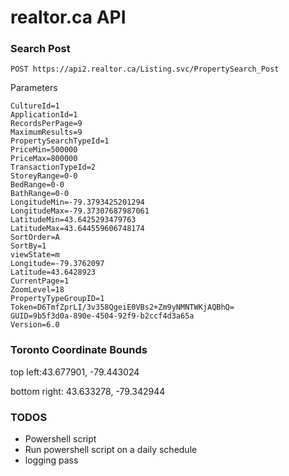 
# realtor.ca API

### Search Post
```POST https://api2.realtor.ca/Listing.svc/PropertySearch_Post```

Parameters
```
CultureId=1
ApplicationId=1
RecordsPerPage=9
MaximumResults=9
PropertySearchTypeId=1
PriceMin=500000
PriceMax=800000
TransactionTypeId=2
StoreyRange=0-0
BedRange=0-0
BathRange=0-0
LongitudeMin=-79.3793425201294
LongitudeMax=-79.37307687987061
LatitudeMin=43.6425293479763
LatitudeMax=43.644559606748174
SortOrder=A
SortBy=1
viewState=m
Longitude=-79.3762097
Latitude=43.6428923
CurrentPage=1
ZoomLevel=18
PropertyTypeGroupID=1
Token=D6TmfZprLI/3v358QgeiE0VBs2+Zm9yNMNTWKjAQBhQ=
GUID=9b5f3d0a-890e-4504-92f9-b2ccf4d3a65a
Version=6.0
```

### Toronto Coordinate Bounds

top left:43.677901, -79.443024

bottom right: 43.633278, -79.342944


### TODOS

- Powershell script
- Run powershell script on a daily schedule
- logging pass
